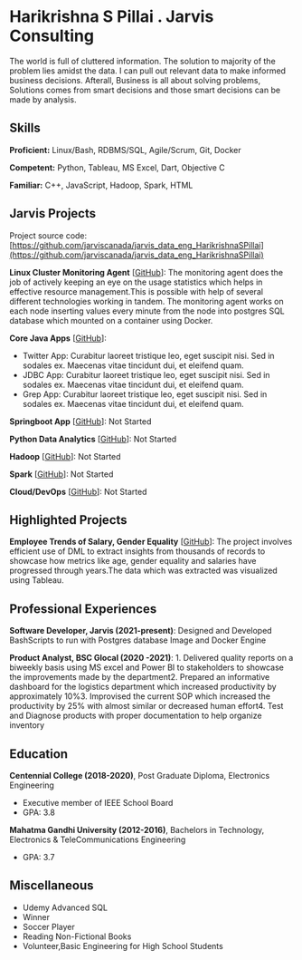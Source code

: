 # Harikrishna S Pillai . Jarvis Consulting

The world is full of cluttered information. The solution to majority of the problem lies amidst the data. I can pull out relevant data to make informed business decisions. Afterall, Business is all about solving problems, Solutions comes from smart decisions and those smart decisions can be made by analysis.

## Skills

**Proficient:** Linux/Bash, RDBMS/SQL, Agile/Scrum, Git, Docker

**Competent:** Python, Tableau, MS Excel, Dart, Objective C

**Familiar:** C++, JavaScript, Hadoop, Spark, HTML

## Jarvis Projects

Project source code: [https://github.com/jarviscanada/jarvis_data_eng_HarikrishnaSPillai](https://github.com/jarviscanada/jarvis_data_eng_HarikrishnaSPillai)


**Linux Cluster Monitoring Agent** [[GitHub](https://github.com/jarviscanada/jarvis_data_eng_HarikrishnaSPillai/tree/master/linux_sql)]: The monitoring agent does the job of actively keeping an eye on the usage statistics which helps in effective resource management.This is possible with help of several different technologies working in tandem. The monitoring agent works on each node inserting values every minute from the node into postgres SQL database which mounted on a container using Docker.

**Core Java Apps** [[GitHub](https://github.com/jarviscanada/jarvis_data_eng_HarikrishnaSPillai/tree/master/core_java)]:
      
  - Twitter App: Curabitur laoreet tristique leo, eget suscipit nisi. Sed in sodales ex. Maecenas vitae tincidunt dui, et eleifend quam.
  - JDBC App: Curabitur laoreet tristique leo, eget suscipit nisi. Sed in sodales ex. Maecenas vitae tincidunt dui, et eleifend quam.
  - Grep App: Curabitur laoreet tristique leo, eget suscipit nisi. Sed in sodales ex. Maecenas vitae tincidunt dui, et eleifend quam.

**Springboot App** [[GitHub](https://github.com/jarviscanada/jarvis_data_eng_HarikrishnaSPillai/tree/master/springboot)]: Not Started

**Python Data Analytics** [[GitHub](https://github.com/jarviscanada/jarvis_data_eng_HarikrishnaSPillai/tree/master/python_data_anlytics)]: Not Started

**Hadoop** [[GitHub](https://github.com/jarviscanada/jarvis_data_eng_HarikrishnaSPillai/tree/master/hadoop)]: Not Started

**Spark** [[GitHub](https://github.com/jarviscanada/jarvis_data_eng_HarikrishnaSPillai/tree/master/spark)]: Not Started

**Cloud/DevOps** [[GitHub](https://github.com/jarviscanada/jarvis_data_eng_HarikrishnaSPillai/tree/master/cloud_devops)]: Not Started


## Highlighted Projects
**Employee Trends of Salary, Gender Equality** [[GitHub](https://github.com/HarikrishnaSPillai/SQL-employees)]: The project involves efficient use of DML to extract insights from thousands of records to showcase how metrics like age, gender equality and salaries have progressed through years.The data which was extracted was visualized using Tableau.


## Professional Experiences

**Software Developer, Jarvis (2021-present)**: Designed and Developed BashScripts to run with Postgres database Image and Docker Engine

**Product Analyst, BSC Glocal (2020 -2021)**: 1. Delivered quality reports on a biweekly basis using MS excel and Power BI to stakeholders to showcase the improvements made by the department2. Prepared an informative dashboard for the logistics department which increased productivity by approximately 10%3. Improvised the current SOP which increased the productivity by 25% with almost similar or decreased human effort4. Test and Diagnose products with proper documentation to help organize inventory


## Education
**Centennial College (2018-2020)**, Post Graduate Diploma, Electronics Engineering
- Executive member of IEEE School Board
- GPA: 3.8

**Mahatma Gandhi University (2012-2016)**, Bachelors in Technology, Electronics & TeleCommunications Engineering
- GPA: 3.7


## Miscellaneous
- Udemy Advanced SQL
- Winner
- Soccer Player
- Reading Non-Fictional Books
- Volunteer,Basic Engineering for High School Students